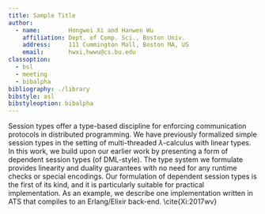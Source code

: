```yaml
---
title: Sample Title
author:
  - name:        Hongwei Xi and Hanwen Wu
    affiliation: Dept. of Comp. Sci., Boston Univ.
    address:     111 Cummington Mall, Boston MA, US
    email:       hwxi,hwwu@cs.bu.edu
classoption:
  - bsl
  - meeting
  - bibalpha
bibliography: ./library
bibstyle: asl
bibstyleoption: bibalpha
---
```


Session types offer a type-based discipline for enforcing communication protocols in distributed programming. We have previously formalized simple session types in the setting of multi-threaded $\lambda$-calculus with linear types. In this work, we build upon our earlier work by presenting a form of dependent session types (of DML-style). The type system we formulate provides linearity and duality guarantees with no need for any runtime checks or special encodings. Our formulation of dependent session types is the first of its kind, and it is particularly suitable for practical implementation. As an example, we describe one implementation written in ATS that compiles to an Erlang/Elixir back-end. \cite{Xi:2017wv}
